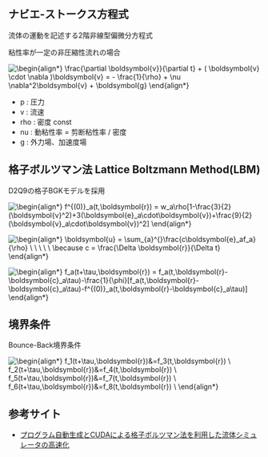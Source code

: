 ## ナビエ-ストークス方程式
流体の運動を記述する2階非線型偏微分方程式

粘性率が一定の非圧縮性流れの場合

![\begin{align*}
\frac{\partial \boldsymbol{v}}{\partial t} + ( \boldsymbol{v} \cdot \nabla )\boldsymbol{v}
= - \frac{1}{\rho} + \nu \nabla^2\boldsymbol{v} + \boldsymbol{g}
\end{align*}
](https://render.githubusercontent.com/render/math?math=%5Cdisplaystyle+%5Cbegin%7Balign%2A%7D%0A%5Cfrac%7B%5Cpartial+%5Cboldsymbol%7Bv%7D%7D%7B%5Cpartial+t%7D+%2B+%28+%5Cboldsymbol%7Bv%7D+%5Ccdot+%5Cnabla+%29%5Cboldsymbol%7Bv%7D%0A%3D+-+%5Cfrac%7B1%7D%7B%5Crho%7D+%5Cnabla%5Cp+%2B+%5Cnu+%5Cnabla%5E2%5Cboldsymbol%7Bv%7D+%2B+%5Cboldsymbol%7Bg%7D%0A%5Cend%7Balign%2A%7D%0A)

- p   : 圧力
- v   : 流速
- rho : 密度 const
- nu  : 動粘性率 = 剪断粘性率 / 密度
- g   : 外力場、加速度場

<!-- 質量保存則

![\begin{align*}
\nabla \cdot \boldsymbol{v} = 0
\end{align*}
](https://render.githubusercontent.com/render/math?math=%5Cdisplaystyle+%5Cbegin%7Balign%2A%7D%0A%5Cnabla+%5Ccdot+%5Cboldsymbol%7Bv%7D+%3D+0%0A%5Cend%7Balign%2A%7D%0A) -->


## 格子ボルツマン法 Lattice Boltzmann Method(LBM)
D2Q9の格子BGKモデルを採用

![\begin{align*}
f^{(0)}_a(t,\boldsymbol{r}) = w_a\rho[1-\frac{3}{2}(\boldsymbol{v}^2)+3(\boldsymbol{e}_a\cdot\boldsymbol{v})+\frac{9}{2}(\boldsymbol{v}_a\cdot\boldsymbol{v})^2]
\end{align*}
](https://render.githubusercontent.com/render/math?math=%5Cdisplaystyle+%5Cbegin%7Balign%2A%7D%0Af%5E%7B%280%29%7D_a%28t%2C%5Cboldsymbol%7Br%7D%29+%3D+w_a%5Crho%5B1-%5Cfrac%7B3%7D%7B2%7D%28%5Cboldsymbol%7Bv%7D%5E2%29%2B3%28%5Cboldsymbol%7Be%7D_a%5Ccdot%5Cboldsymbol%7Bv%7D%29%2B%5Cfrac%7B9%7D%7B2%7D%28%5Cboldsymbol%7Be%7D_a%5Ccdot%5Cboldsymbol%7Bv%7D%29%5E2%5D%0A%5Cend%7Balign%2A%7D%0A)

![\begin{align*}
\boldsymbol{u} = \sum_{a}^{}\frac{c\boldsymbol{e}_af_a}{\rho} \ \ \ \ \ \
\because c = \frac{\Delta \boldsymbol{r}}{\Delta t}			
\end{align*}
](https://render.githubusercontent.com/render/math?math=%5Cdisplaystyle+%5Cbegin%7Balign%2A%7D%0A%5Cboldsymbol%7Bu%7D+%3D+%5Csum_%7Ba%7D%5E%7B%7D%5Cfrac%7Bc%5Cboldsymbol%7Be%7D_af_a%7D%7B%5Crho%7D+%5C+%5C+%5C+%5C+%5C+%5C%0A%5Cbecause+c+%3D+%5Cfrac%7B%5CDelta+%5Cboldsymbol%7Br%7D%7D%7B%5CDelta+t%7D%09%09%09%0A%5Cend%7Balign%2A%7D%0A)

![\begin{align*}
f_a(t+\tau,\boldsymbol{r}) = f_a(t,\boldsymbol{r}-\boldsymbol{c}_a\tau)-\frac{1}{\phi}[f_a(t,\boldsymbol{r}-\boldsymbol{c}_a\tau)-f^{(0)}_a(t,\boldsymbol{r}-\boldsymbol{c}_a\tau)]
\end{align*}
](https://render.githubusercontent.com/render/math?math=%5Cdisplaystyle+%5Cbegin%7Balign%2A%7D%0Af_a%28t%2B%5Ctau%2C%5Cboldsymbol%7Br%7D%29+%3D+f_a%28t%2C%5Cboldsymbol%7Br%7D-%5Cboldsymbol%7Bc%7D_a%5Ctau%29-%5Cfrac%7B1%7D%7B%5Cphi%7D%5Bf_a%28t%2C%5Cboldsymbol%7Br%7D-%5Cboldsymbol%7Bc%7D_a%5Ctau%29-f%5E%7B%280%29%7D_a%28t%2C%5Cboldsymbol%7Br%7D-%5Cboldsymbol%7Bc%7D_a%5Ctau%29%5D%0A%5Cend%7Balign%2A%7D%0A)

## 境界条件
Bounce-Back境界条件

![\begin{align*}
f_1(t+\tau,\boldsymbol{r})&=f_3(t,\boldsymbol{r}) \\
f_2(t+\tau,\boldsymbol{r})&=f_4(t,\boldsymbol{r}) \\
f_5(t+\tau,\boldsymbol{r})&=f_7(t,\boldsymbol{r}) \\
f_6(t+\tau,\boldsymbol{r})&=f_8(t,\boldsymbol{r}) \\
\end{align*}
](https://render.githubusercontent.com/render/math?math=%5Cdisplaystyle+%5Cbegin%7Balign%2A%7D%0Af_1%28t%2B%5Ctau%2C%5Cboldsymbol%7Br%7D%29%26%3Df_3%28t%2C%5Cboldsymbol%7Br%7D%29+%5C%5C%0Af_2%28t%2B%5Ctau%2C%5Cboldsymbol%7Br%7D%29%26%3Df_4%28t%2C%5Cboldsymbol%7Br%7D%29+%5C%5C%0Af_5%28t%2B%5Ctau%2C%5Cboldsymbol%7Br%7D%29%26%3Df_7%28t%2C%5Cboldsymbol%7Br%7D%29+%5C%5C%0Af_6%28t%2B%5Ctau%2C%5Cboldsymbol%7Br%7D%29%26%3Df_8%28t%2C%5Cboldsymbol%7Br%7D%29+%5C%5C%0A%5Cend%7Balign%2A%7D%0A)

## 参考サイト
- [プログラム自動生成とCUDAによる格子ボルツマン法を利用した流体シミュレータの高速化](http://www.net.c.dendai.ac.jp/~goto/)

